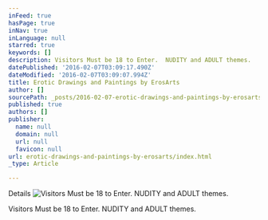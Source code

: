 ```yaml
---
inFeed: true
hasPage: true
inNav: true
inLanguage: null
starred: true
keywords: []
description: Visitors Must be 18 to Enter.  NUDITY and ADULT themes.
datePublished: '2016-02-07T03:09:17.490Z'
dateModified: '2016-02-07T03:09:07.994Z'
title: Erotic Drawings and Paintings by ErosArts
author: []
sourcePath: _posts/2016-02-07-erotic-drawings-and-paintings-by-erosarts.md
published: true
authors: []
publisher:
  name: null
  domain: null
  url: null
  favicon: null
url: erotic-drawings-and-paintings-by-erosarts/index.html
_type: Article

---
```

Details
![Visitors Must be 18 to Enter.  NUDITY and ADULT themes.](https://s3-us-west-2.amazonaws.com/the-grid-img/p/d891b84f27fc3c058a602fc01b90c141e674f10f.jpg)

Visitors Must be 18 to Enter.  NUDITY and ADULT themes.